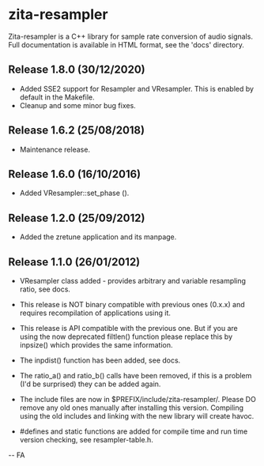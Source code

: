 # zita-resampler

Zita-resampler is a C++ library for sample rate conversion of
audio signals. Full documentation is available in HTML format,
see the 'docs' directory.


Release 1.8.0  (30/12/2020)
---------------------------

* Added SSE2 support for Resampler and VResampler.
  This is enabled by default in the Makefile.
* Cleanup and some minor bug fixes.


Release 1.6.2  (25/08/2018)
---------------------------

* Maintenance release.


Release 1.6.0  (16/10/2016)
---------------------------

* Added VResampler::set_phase ().


Release 1.2.0  (25/09/2012)
---------------------------

* Added the zretune application and its manpage.


Release 1.1.0  (26/01/2012)
---------------------------

* VResampler class added - provides arbitrary and variable
  resampling ratio, see docs.

* This release is NOT binary compatible with previous ones
  (0.x.x) and requires recompilation of applications using it.

* This release is API compatible with the previous one. But if
  you are using the now deprecated filtlen() function please
  replace this by inpsize() which provides the same information. 

* The inpdist() function has been added, see docs.

* The ratio_a() and ratio_b() calls have been removed, if this
  is a problem (I'd be surprised) they can be added again.

* The include files are now in $PREFIX/include/zita-resampler/.
  Please DO remove any old ones manually after installing this
  version. Compiling using the old includes and linking with
  the new library will create havoc.

* #defines and static functions are added for compile time and
  run time version checking, see resampler-table.h. 

-- 
FA
